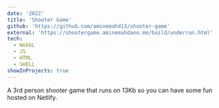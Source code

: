 ```yaml
---
date: '2022'
title: 'Shooter Game'
github: 'https://github.com/aminemahd13/shooter-game'
external: 'https://shootergame.aminemahdane.me/build/underrun.html'
tech:
  - WebGL
  - JS
  - HTML
  - SHELL
showInProjects: true
---
```


A 3rd person shooter game that runs on 13Kb so you can have some fun hosted on Netlify.
